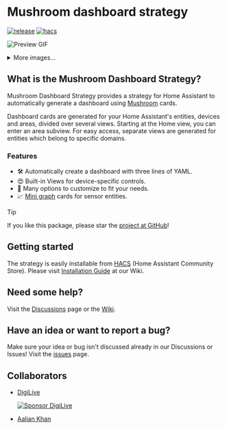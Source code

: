 # Mushroom dashboard strategy

[![release][releaseBadge]][releaseUrl]
[![hacs][hacsBadge]][hacsUrl]

![Preview GIF](./docs/preview.gif)

<details>
  <summary>More images...</summary>

![Automatic](./docs/auto.png)

![Views](./docs/views.png)

![customizable](./docs/customizable.png)
</details>

## What is the Mushroom Dashboard Strategy?

Mushroom Dashboard Strategy provides a strategy for Home Assistant to automatically generate a dashboard
using [Mushroom][mushroomUrl] cards.

Dashboard cards are generated for your Home Assistant's entities, devices and areas, divided over several views.
Starting at the Home view, you can enter an area subview.
For easy access, separate views are generated for entities which belong to specific domains.

### Features

- 🛠 Automatically create a dashboard with three lines of YAML.
- 😍 Built-in Views for device-specific controls.
- 🎨 Many options to customize to fit your needs.
- 📈 [Mini graph][miniGraphUrl] cards for sensor entities.

> [!TIP]
> If you like this package, please star the [project at GitHub][repositoryUrl]!

## Getting started

The strategy is easily installable from [HACS][hacsUrl] (Home Assistant Community Store).
Please visit [Installation Guide][installationUrl] at our Wiki.

## Need some help?

Visit the [Discussions][discussionsUrl] page or
the [Wiki][wikiUrl].

## Have an idea or want to report a bug?

Make sure your idea or bug isn't discussed already in our Discussions or Issues!
Visit the [issues][issuesUrl] page.

## Collaborators

* [DigiLive](https://github.com/DigiLive)

  [![Sponsor DigiLive][sponsorBadge]](https://github.com/sponsors/DigiLive)

* [Aalian Khan](https://github.com/AalianKhan)

<!-- Badge References -->

[hacsBadge]: https://img.shields.io/badge/HACS-Default-blue

[sponsorBadge]: https://img.shields.io/badge/Sponsor_him-%E2%9D%A4-%23db61a2.svg?&logo=github&color=%23fe8e86

[releaseBadge]: https://img.shields.io/github/v/tag/digilive/mushroom-strategy?filter=v2.3.1&label=Release

<!-- Repository References -->

[repositoryUrl]: https://github.com/DigiLive/mushroom-strategy

[releaseUrl]: https://github.com/DigiLive/mushroom-strategy/releases/tag/v2.3.1

[issuesUrl]: https://github.com/DigiLive/mushroom-strategy/issues

[discussionsUrl]: https://github.com/DigiLive/mushroom-strategy/discussions

[wikiUrl]: https://github.com/DigiLive/mushroom-strategy/wiki

[installationUrl]: https://github.com/DigiLive/mushroom-strategy/wiki#installation

<!-- Other References -->

[hacsUrl]: https://hacs.xyz

[mushroomUrl]: https://github.com/piitaya/lovelace-mushroom

[miniGraphUrl]: https://github.com/kalkih/mini-graph-card
